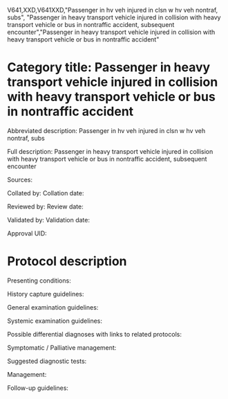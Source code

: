 V641,XXD,V641XXD,"Passenger in hv veh injured in clsn w hv veh nontraf, subs", "Passenger in heavy transport vehicle injured in collision with heavy transport vehicle or bus in nontraffic accident, subsequent encounter","Passenger in heavy transport vehicle injured in collision with heavy transport vehicle or bus in nontraffic accident"
# Category title: Passenger in heavy transport vehicle injured in collision with heavy transport vehicle or bus in nontraffic accident

Abbreviated description: Passenger in hv veh injured in clsn w hv veh nontraf, subs

Full description: Passenger in heavy transport vehicle injured in collision with heavy transport vehicle or bus in nontraffic accident, subsequent encounter

Sources:

Collated by:
Collation date:

Reviewed by:
Review date:

Validated by:
Validation date:

Approval UID:

# Protocol description

Presenting conditions:

History capture guidelines:

General examination guidelines:

Systemic examination guidelines:

Possible differential diagnoses with links to related protocols:

Symptomatic / Palliative management:

Suggested diagnostic tests:

Management:

Follow-up guidelines:
